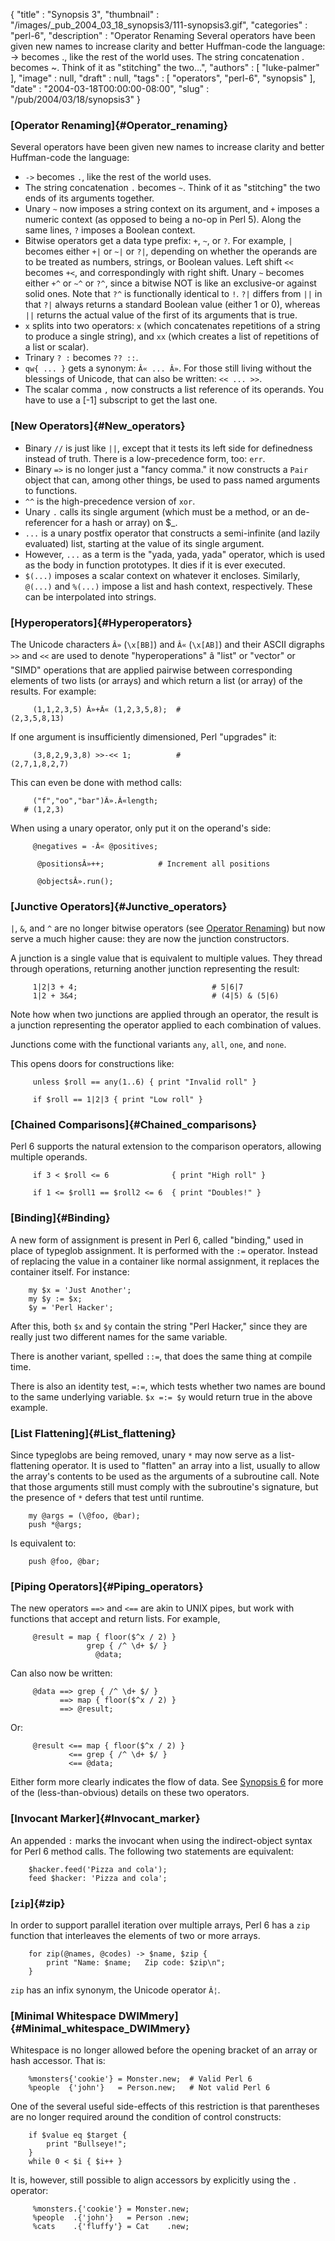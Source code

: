 {
   "title" : "Synopsis 3",
   "thumbnail" : "/images/_pub_2004_03_18_synopsis3/111-synopsis3.gif",
   "categories" : "perl-6",
   "description" : "Operator Renaming Several operators have been given new names to increase clarity and better Huffman-code the language: -> becomes ., like the rest of the world uses. The string concatenation . becomes ~. Think of it as \"stitching\" the two...",
   "authors" : [
      "luke-palmer"
   ],
   "image" : null,
   "draft" : null,
   "tags" : [
      "operators",
      "perl-6",
      "synopsis"
   ],
   "date" : "2004-03-18T00:00:00-08:00",
   "slug" : "/pub/2004/03/18/synopsis3"
}





### [Operator Renaming]{#Operator_renaming}

Several operators have been given new names to increase clarity and
better Huffman-code the language:

-   `->` becomes `.`, like the rest of the world uses.
-   The string concatenation `.` becomes `~`. Think of it as "stitching"
    the two ends of its arguments together.
-   Unary `~` now imposes a string context on its argument, and `+`
    imposes a numeric context (as opposed to being a no-op in Perl 5).
    Along the same lines, `?` imposes a Boolean context.
-   Bitwise operators get a data type prefix: `+`, `~`, or `?`. For
    example, `|` becomes either `+|` or `~|` or `?|`, depending on
    whether the operands are to be treated as numbers, strings, or
    Boolean values. Left shift ` << ` becomes ` +< `, and
    correspondingly with right shift. Unary `~` becomes either `+^` or
    `~^` or `?^`, since a bitwise NOT is like an exclusive-or against
    solid ones. Note that `?^` is functionally identical to `!`. `?|`
    differs from `||` in that `?|` always returns a standard Boolean
    value (either 1 or 0), whereas `||` returns the actual value of the
    first of its arguments that is true.
-   `x` splits into two operators: `x` (which concatenates repetitions
    of a string to produce a single string), and `xx` (which creates a
    list of repetitions of a list or scalar).
-   Trinary `? :` becomes `?? ::`.
-   `qw{ ... }` gets a synonym: ` Â« ... Â» `. For those still living
    without the blessings of Unicode, that can also be written:
    `<< ... >>`.
-   The scalar comma `,` now constructs a list reference of its
    operands. You have to use a \[-1\] subscript to get the last one.

### [New Operators]{#New_operators}

-   Binary `//` is just like `||`, except that it tests its left side
    for definedness instead of truth. There is a low-precedence form,
    too: `err`.
-   Binary `=>` is no longer just a "fancy comma." it now constructs a
    `Pair` object that can, among other things, be used to pass named
    arguments to functions.
-   `^^` is the high-precedence version of `xor`.
-   Unary `.` calls its single argument (which must be a method, or an
    de-referencer for a hash or array) on \$\_.
-   `...` is a unary postfix operator that constructs a semi-infinite
    (and lazily evaluated) list, starting at the value of its single
    argument.
-   However, `...` as a term is the "yada, yada, yada" operator, which
    is used as the body in function prototypes. It dies if it is ever
    executed.
-   `$(...)` imposes a scalar context on whatever it encloses.
    Similarly, `@(...)` and `%(...)` impose a list and hash context,
    respectively. These can be interpolated into strings.

### [Hyperoperators]{#Hyperoperators}

The Unicode characters `Â»` (`\x[BB]`) and `Â«` (`\x[AB]`) and their ASCII
digraphs `>>` and `<<` are used to denote "hyperoperations" â "list" or
"vector" or "SIMD" operations that are applied pairwise between
corresponding elements of two lists (or arrays) and which return a list
(or array) of the results. For example:

         (1,1,2,3,5) Â»+Â« (1,2,3,5,8);  # 
    (2,3,5,8,13)

If one argument is insufficiently dimensioned, Perl "upgrades" it:

         (3,8,2,9,3,8) >>-<< 1;          # 
    (2,7,1,8,2,7)

This can even be done with method calls:

         ("f","oo","bar")Â».Â«length; 
       # (1,2,3)

When using a unary operator, only put it on the operand's side:

         @negatives = -Â« @positives;

          @positionsÂ»++;            # Increment all positions

          @objectsÂ».run();

### [Junctive Operators]{#Junctive_operators}

`|`, `&`, and `^` are no longer bitwise operators (see [Operator
Renaming](#Operator_Renaming)) but now serve a much higher cause: they
are now the junction constructors.

A junction is a single value that is equivalent to multiple values. They
thread through operations, returning another junction representing the
result:

         1|2|3 + 4;                              # 5|6|7
         1|2 + 3&4;                              # (4|5) & (5|6)

Note how when two junctions are applied through an operator, the result
is a junction representing the operator applied to each combination of
values.

Junctions come with the functional variants `any`, `all`, `one`, and
`none`.

This opens doors for constructions like:

         unless $roll == any(1..6) { print "Invalid roll" }

         if $roll == 1|2|3 { print "Low roll" }

### [Chained Comparisons]{#Chained_comparisons}

Perl 6 supports the natural extension to the comparison operators,
allowing multiple operands.

         if 3 < $roll <= 6              { print "High roll" }
         
         if 1 <= $roll1 == $roll2 <= 6  { print "Doubles!" }

### [Binding]{#Binding}

A new form of assignment is present in Perl 6, called "binding," used in
place of typeglob assignment. It is performed with the `:=` operator.
Instead of replacing the value in a container like normal assignment, it
replaces the container itself. For instance:

        my $x = 'Just Another';
        my $y := $x;
        $y = 'Perl Hacker';

After this, both `$x` and `$y` contain the string "Perl Hacker," since
they are really just two different names for the same variable.

There is another variant, spelled `::=`, that does the same thing at
compile time.

There is also an identity test, `=:=`, which tests whether two names are
bound to the same underlying variable. `$x =:= $y` would return true in
the above example.

### [List Flattening]{#List_flattening}

Since typeglobs are being removed, unary `*` may now serve as a
list-flattening operator. It is used to "flatten" an array into a list,
usually to allow the array's contents to be used as the arguments of a
subroutine call. Note that those arguments still must comply with the
subroutine's signature, but the presence of `*` defers that test until
runtime.

        my @args = (\@foo, @bar);
        push *@args;

Is equivalent to:

        push @foo, @bar;

### [Piping Operators]{#Piping_operators}

The new operators `==>` and `<==` are akin to UNIX pipes, but work with
functions that accept and return lists. For example,

         @result = map { floor($^x / 2) }
                     grep { /^ \d+ $/ }
                       @data;

Can also now be written:

         @data ==> grep { /^ \d+ $/ }
               ==> map { floor($^x / 2) }
               ==> @result;

Or:

         @result <== map { floor($^x / 2) }
                 <== grep { /^ \d+ $/ }
                 <== @data;

Either form more clearly indicates the flow of data. See [Synopsis
6](/pub/a/2003/04/09/synopsis.html) for more of the (less-than-obvious)
details on these two operators.

### [Invocant Marker]{#Invocant_marker}

An appended `:` marks the invocant when using the indirect-object syntax
for Perl 6 method calls. The following two statements are equivalent:

        $hacker.feed('Pizza and cola');
        feed $hacker: 'Pizza and cola';

### [`zip`]{#zip}

In order to support parallel iteration over multiple arrays, Perl 6 has
a `zip` function that interleaves the elements of two or more arrays.

        for zip(@names, @codes) -> $name, $zip {
            print "Name: $name;   Zip code: $zip\n";
        }

`zip` has an infix synonym, the Unicode operator `Â¦`.

### [Minimal Whitespace DWIMmery]{#Minimal_whitespace_DWIMmery}

Whitespace is no longer allowed before the opening bracket of an array
or hash accessor. That is:

        %monsters{'cookie'} = Monster.new;  # Valid Perl 6
        %people  {'john'}   = Person.new;   # Not valid Perl 6

One of the several useful side-effects of this restriction is that
parentheses are no longer required around the condition of control
constructs:

        if $value eq $target {
            print "Bullseye!";
        }
        while 0 < $i { $i++ }

It is, however, still possible to align accessors by explicitly using
the `.` operator:

         %monsters.{'cookie'} = Monster.new;
         %people  .{'john'}   = Person .new;
         %cats    .{'fluffy'} = Cat    .new;


